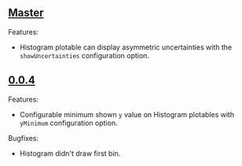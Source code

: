 ## [Master](https://github.com/alexpearce/histograms/tree/master)

Features:

  - Histogram plotable can display asymmetric uncertainties with the `showUncertainties` configuration option.

## [0.0.4](https://github.com/alexpearce/histograms/tree/v0.0.4)

Features:

  - Configurable minimum shown `y` value on Histogram plotables with `yMinimum` configuration option.

Bugfixes:

  - Histogram didn't draw first bin.
